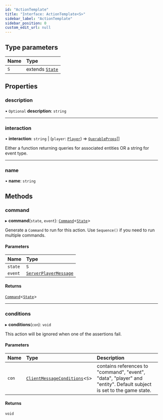 ```yaml
---
id: "ActionTemplate"
title: "Interface: ActionTemplate<S>"
sidebar_label: "ActionTemplate"
sidebar_position: 0
custom_edit_url: null
---
```


## Type parameters

| Name | Type |
| :------ | :------ |
| `S` | extends [`State`](../classes/State.md) |

## Properties

### description

• `Optional` **description**: `string`

___

### interaction

• **interaction**: `string` \| (`player`: [`Player`](../classes/Player.md)) => [`QuerableProps`](QuerableProps.md)[]

Either a function returning queries for associated entities
OR a string for event type.

___

### name

• **name**: `string`

## Methods

### command

▸ **command**(`state`, `event`): [`Command`](../classes/Command.md)<[`State`](../classes/State.md)\>

Generate a `Command` to run for this action.
Use `Sequence()` if you need to run multiple commands.

#### Parameters

| Name | Type |
| :------ | :------ |
| `state` | `S` |
| `event` | [`ServerPlayerMessage`](../modules.md#serverplayermessage) |

#### Returns

[`Command`](../classes/Command.md)<[`State`](../classes/State.md)\>

___

### conditions

▸ **conditions**(`con`): `void`

This action will be ignored when one of the assertions fail.

#### Parameters

| Name | Type | Description |
| :------ | :------ | :------ |
| `con` | [`ClientMessageConditions`](../classes/ClientMessageConditions.md)<`S`\> | contains references to "command", "event", "data", "player" and "entity". Default subject is set to the game state. |

#### Returns

`void`
